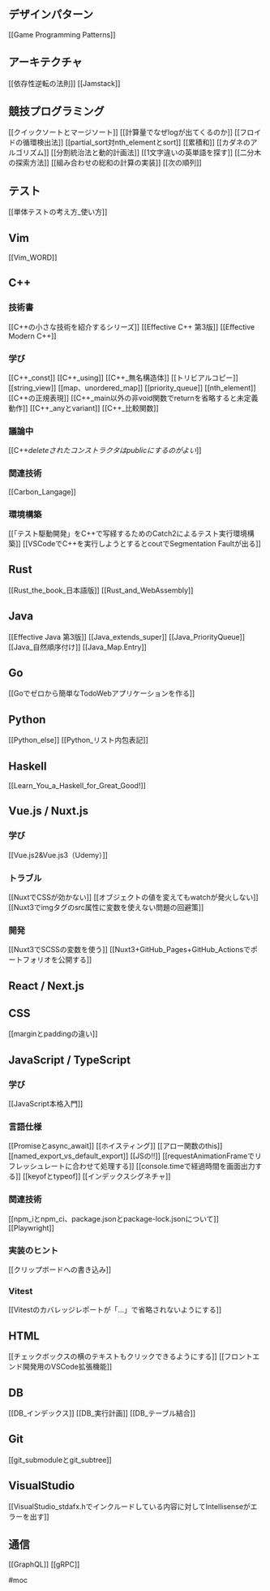 ## デザインパターン
[[Game Programming Patterns]]

## アーキテクチャ
[[依存性逆転の法則]]
[[Jamstack]]

## 競技プログラミング
[[クイックソートとマージソート]]
[[計算量でなぜlogが出てくるのか]]
[[フロイドの循環検出法]]
[[partial_sort対nth_elementとsort]]
[[累積和]]
[[カダネのアルゴリズム]]
[[分割統治法と動的計画法]]
[[1文字違いの英単語を探す]]
[[二分木の探索方法]]
[[組み合わせの総和の計算の実装]]
[[次の順列]]

## テスト
[[単体テストの考え方_使い方]]

## Vim
[[Vim_WORD]]

## C++
### 技術書
[[C++の小さな技術を紹介するシリーズ]]
[[Effective C++ 第3版]]
[[Effective Modern C++]]
### 学び
[[C++_const]]
[[C++_using]]
[[C++_無名構造体]]
[[トリビアルコピー]]
[[string_view]]
[[map、unordered_map]]
[[priority_queue]]
[[nth_element]]
[[C++の正規表現]]
[[C++_main以外の非void関数でreturnを省略すると未定義動作]]
[[C++_anyとvariant]]
[[C++_比較関数]]
### 議論中
[[C++_deleteされたコンストラクタはpublicにするのがよい_]]
### 関連技術
[[Carbon_Langage]]
### 環境構築
[[「テスト駆動開発」をC++で写経するためのCatch2によるテスト実行環境構築]]
[[VSCodeでC++を実行しようとするとcoutでSegmentation Faultが出る]]

## Rust
[[Rust_the_book_日本語版]]
[[Rust_and_WebAssembly]]

## Java
[[Effective Java 第3版]]
[[Java_extends_super]]
[[Java_PriorityQueue]]
[[Java_自然順序付け]]
[[Java_Map.Entry]]

## Go
[[Goでゼロから簡単なTodoWebアプリケーションを作る]]

## Python
[[Python_else]]
[[Python_リスト内包表記]]

## Haskell
[[Learn_You_a_Haskell_for_Great_Good!]]

## Vue.js / Nuxt.js
### 学び
[[Vue.js2&Vue.js3（Udemy）]]
### トラブル
[[NuxtでCSSが効かない]]
[[オブジェクトの値を変えてもwatchが発火しない]]
[[Nuxt3でimgタグのsrc属性に変数を使えない問題の回避策]]
### 開発
[[Nuxt3でSCSSの変数を使う]]
[[Nuxt3+GitHub_Pages+GitHub_Actionsでポートフォリオを公開する]]

## React / Next.js


## CSS
[[marginとpaddingの違い]]

## JavaScript / TypeScript
### 学び
[[JavaScript本格入門]]
### 言語仕様
[[Promiseとasync_await]]
[[ホイスティング]]
[[アロー関数のthis]]
[[named_export_vs_default_export]]
[[JSの!!]]
[[requestAnimationFrameでリフレッシュレートに合わせて処理する]]
[[console.timeで経過時間を画面出力する]]
[[keyofとtypeof]]
[[インデックスシグネチャ]]
### 関連技術
[[npm_iとnpm_ci、package.jsonとpackage-lock.jsonについて]]
[[Playwright]]
### 実装のヒント
[[クリップボードへの書き込み]]
### Vitest
[[Vitestのカバレッジレポートが「...」で省略されないようにする]]

## HTML
[[チェックボックスの横のテキストもクリックできるようにする]]
[[フロントエンド開発用のVSCode拡張機能]]

## DB
[[DB_インデックス]]
[[DB_実行計画]]
[[DB_テーブル結合]]

## Git
[[git_submoduleとgit_subtree]]

## VisualStudio
[[VisualStudio_stdafx.hでインクルードしている内容に対してIntellisenseがエラーを出す]]

## 通信
[[GraphQL]]
[[gRPC]]

#moc
